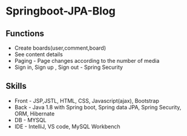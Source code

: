 # Springboot-JPA-Blog

## Functions
* Create boards(user,comment,board) <br>
* See content details <br>
* Paging - Page changes according to the number of media <br>
* Sign in, Sign up , Sign out - Spring Security

## Skills
* Front - JSP,JSTL, HTML, CSS, Javascript(ajax), Bootstrap <br>
* Back - Java 1.8 with Spring boot, Spring data JPA, Spring Security, ORM, Hibernate <br>
* DB - MYSQL
* IDE - IntelliJ, VS code,  MySQL Workbench
